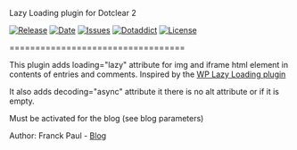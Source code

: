 Lazy Loading plugin for Dotclear 2

[![Release](https://img.shields.io/github/v/release/franck-paul/lazyLoading)](https://github.com/franck-paul/lazyLoading/releases)
[![Date](https://img.shields.io/github/release-date/franck-paul/lazyLoading)](https://github.com/franck-paul/lazyLoading/releases)
[![Issues](https://img.shields.io/github/issues/franck-paul/lazyLoading)](https://github.com/franck-paul/lazyLoading/issues)
[![Dotaddict](https://img.shields.io/badge/dotaddict-official-green.svg)](https://plugins.dotaddict.org/dc2/details/lazyLoading)
[![License](https://img.shields.io/github/license/franck-paul/lazyLoading)](https://github.com/franck-paul/lazyLoading/blob/master/LICENSE)

==================================

This plugin adds loading="lazy" attribute for img and iframe html element in contents of entries and comments.
Inspired by the [WP Lazy Loading plugin](https://github.com/WordPress/wp-lazy-loading)

It also adds decoding="async" attribute it there is no alt attribute or if it is empty.

Must be activated for the blog (see blog parameters)

Author: Franck Paul - [Blog](https://open-time.net/)
